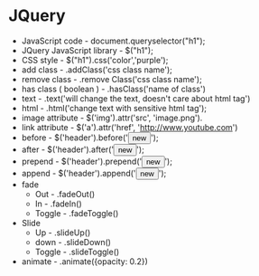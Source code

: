 # JQuery
- JavaScript code           - document.queryselector("h1");
- JQuery JavaScript library - $("h1");
- CSS style                 - $("h1").css('color','purple');
- add class                 - .addClass('css class name');
- remove class              - .remove Class('css class name');
- has class ( boolean )     - .hasClass('name of class')
- text                      - .text('will change the text, doesn't care about html tag')
- html                      - .html('change text with sensitive html tag');
- image attribute           - $('img').attr('src', 'image.png'). 
- link attribute            - $('a').attr('href', 'http://www.youtube.com')
- before                    - $('header').before('<button>new</button>');
- after                     - $('header').after('<button>new</button>');
- prepend                   - $('header').prepend('<button>new</button>');
- append                    - $('header').append('<button>new</button>');
- fade                      
   - Out                    - .fadeOut()
   - In                     - .fadeIn()
   - Toggle                 - .fadeToggle()
- Slide 
   - Up                     - .slideUp()
   - down                   - .slideDown()
   - Toggle                 - .slideToggle()
- animate                   - .animate({opacity: 0.2})